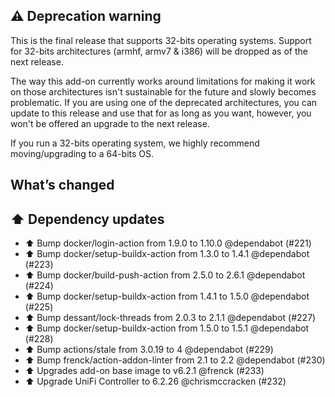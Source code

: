 ## ⚠️ Deprecation warning

This is the final release that supports 32-bits operating systems. Support for 32-bits architectures (armhf, armv7 & i386) will be dropped as of the next release.

The way this add-on currently works around limitations for making it work on those architectures isn't sustainable for the future and slowly becomes problematic. If you are using one of the deprecated architectures, you can update to this release and use that for as long as you want, however, you won't be offered an upgrade to the next release.

If you run a 32-bits operating system, we highly recommend moving/upgrading to a 64-bits OS.

## What’s changed

## ⬆️ Dependency updates

- ⬆️ Bump docker/login-action from 1.9.0 to 1.10.0 @dependabot (#221)
- ⬆️ Bump docker/setup-buildx-action from 1.3.0 to 1.4.1 @dependabot (#223)
- ⬆️ Bump docker/build-push-action from 2.5.0 to 2.6.1 @dependabot (#224)
- ⬆️ Bump docker/setup-buildx-action from 1.4.1 to 1.5.0 @dependabot (#225)
- ⬆️ Bump dessant/lock-threads from 2.0.3 to 2.1.1 @dependabot (#227)
- ⬆️ Bump docker/setup-buildx-action from 1.5.0 to 1.5.1 @dependabot (#228)
- ⬆️ Bump actions/stale from 3.0.19 to 4 @dependabot (#229)
- ⬆️ Bump frenck/action-addon-linter from 2.1 to 2.2 @dependabot (#230)
- ⬆️ Upgrades add-on base image to v6.2.1 @frenck (#233)
- ⬆ Upgrade UniFi Controller to 6.2.26 @chrismccracken (#232)
